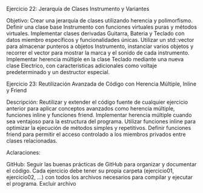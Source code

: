 Ejercicio 22: Jerarquía de Clases Instrumento y Variantes

Objetivo:
Crear una jerarquía de clases utilizando herencia y polimorfismo.
Definir una clase base Instrumento con funciones virtuales puras y métodos virtuales.
Implementar clases derivadas Guitarra, Bateria y Teclado con datos miembro específicos y funcionalidades únicas.
Utilizar un std::vector para almacenar punteros a objetos Instrumento, instanciar varios objetos y recorrer el vector para mostrar la marca y el sonido de cada instrumento.
Implementar herencia múltiple en la clase Teclado mediante una nueva clase Electrico, con características adicionales como voltaje predeterminado y un destructor especial.


Ejercicio 23: Reutilización Avanzada de Código con Herencia Múltiple, Inline y Friend

Descripción:
Reutilizar y extender el código fuente de cualquier ejercicio anterior para aplicar conceptos avanzados como herencia múltiple, funciones inline y funciones friend.
Implementar herencia múltiple cuando sea ventajoso para la estructura del programa.
Utilizar funciones inline para optimizar la ejecución de métodos simples y repetitivos.
Definir funciones friend para permitir el acceso controlado a los miembros privados entre clases relacionadas.


Aclaraciones:

GitHub:
Seguir las buenas prácticas de GitHub para organizar y documentar el código.
Cada ejercicio debe tener su propia carpeta (ejercicio01, ejercicio02, ...) con todos los archivos necesarios para compilar y ejecutar el programa.
Excluir archivo
